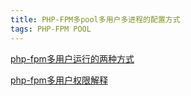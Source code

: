 ```yaml
---
title: PHP-FPM多pool多用户多进程的配置方式
tags: PHP-FPM POOL
---
```


[php-fpm多用户运行的两种方式](http://www.renyiwei.com/archives/1253.html)

[php-fpm多用户权限解释](http://www.cnblogs.com/zrp2013/p/4183546.html)